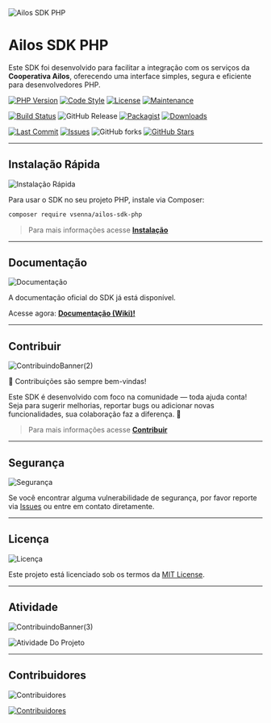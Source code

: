 <img alt="Ailos SDK PHP" src="https://github.com/user-attachments/assets/de553609-4521-43e4-8f74-2efdfff8ecd7" />

# Ailos SDK PHP
Este SDK foi desenvolvido para facilitar a integração com os serviços da **Cooperativa Ailos**, oferecendo uma interface simples, segura e eficiente para desenvolvedores PHP.

[![PHP Version](https://img.shields.io/badge/php-%3E%3D7.0-blue.svg)](https://www.php.net/)
[![Code Style](https://img.shields.io/badge/code_style-PSR--12-blue)](https://www.php-fig.org/psr/psr-12/)
[![License](https://img.shields.io/github/license/ViniciusDeSenna/ailos-sdk-php)](LICENSE)
[![Maintenance](https://img.shields.io/maintenance/yes/2025)]()

[![Build Status](https://img.shields.io/github/actions/workflow/status/ViniciusDeSenna/ailos-sdk-php/php.yml?branch=main)](https://github.com/ViniciusDeSenna/ailos-sdk-php/actions)
![GitHub Release](https://img.shields.io/github/v/release/ViniciusDeSenna/ailos-sdk-php)
[![Packagist](https://img.shields.io/packagist/v/vsenna/ailos-sdk-php)](https://packagist.org/packages/vsenna/ailos-sdk-php)
[![Downloads](https://img.shields.io/packagist/dt/vsenna/ailos-sdk-php)](https://packagist.org/packages/vsenna/ailos-sdk-php)

[![Last Commit](https://img.shields.io/github/last-commit/ViniciusDeSenna/ailos-sdk-php)](https://github.com/ViniciusDeSenna/ailos-sdk-php/commits)
[![Issues](https://img.shields.io/github/issues/ViniciusDeSenna/ailos-sdk-php)](https://github.com/ViniciusDeSenna/ailos-sdk-php/issues)
![GitHub forks](https://img.shields.io/github/forks/ViniciusDeSenna/ailos-sdk-php?style=social)
[![GitHub Stars](https://img.shields.io/github/stars/ViniciusDeSenna/ailos-sdk-php?style=social)](https://github.com/ViniciusDeSenna/ailos-sdk-php/stargazers)

---

## Instalação Rápida
<img alt="Instalação Rápida" src="https://github.com/user-attachments/assets/64fdbca5-40d8-44af-9121-c48ab73d4101" />

Para usar o SDK no seu projeto PHP, instale via Composer:

```bash
composer require vsenna/ailos-sdk-php
```

> Para mais informações acesse [**Instalação**](/ViniciusDeSenna/ailos-sdk-php/wiki/Instalação)

---

## Documentação
<img alt="Documentação" src="https://github.com/user-attachments/assets/2c0d9fb8-a0ef-40ab-bf6f-ddd778e2ddc0" />

A documentação oficial do SDK já está disponível.

Acesse agora: [**Documentação (Wiki)!**](https://github.com/ViniciusDeSenna/ailos-sdk-php/wiki)

---

## Contribuir
<img alt="ContribuindoBanner(2)" src="https://github.com/user-attachments/assets/313385f8-c938-4dde-854f-be96a6112f90" />

🙌 Contribuições são sempre bem-vindas!

Este SDK é desenvolvido com foco na comunidade — toda ajuda conta! Seja para sugerir melhorias, reportar bugs ou adicionar novas funcionalidades, sua colaboração faz a diferença. 💙

> Para mais informações acesse [**Contribuir**](/ViniciusDeSenna/ailos-sdk-php/wiki/Instalação)

---

## Segurança
<img alt="Segurança" src="https://github.com/user-attachments/assets/5e6e8b07-d93d-4bf0-9d38-22e978b2418b" />

Se você encontrar alguma vulnerabilidade de segurança, por favor reporte via [Issues](https://github.com/ViniciusDeSenna/ailos-sdk-php/issues) ou entre em contato diretamente.

---

## Licença
<img alt="Licença" src="https://github.com/user-attachments/assets/78062c33-f91b-4c26-baff-1ab9f2af67c7" />

Este projeto está licenciado sob os termos da [MIT License](LICENSE).

---

## Atividade
<img alt="ContribuindoBanner(3)" src="https://github.com/user-attachments/assets/f2dd8685-5b69-4083-8e1d-f19963ca01e8" />

![Atividade Do Projeto](https://repobeats.axiom.co/api/embed/5f71511bd87ab4e7d8d980cd93c6c3ff2b0d3db5.svg "Repobeats analytics image")

---

## Contribuidores
<img alt="Contribuidores" src="https://github.com/user-attachments/assets/13ee5cd9-6d43-42c3-b998-d412e8f8110a" />

[![Contribuidores](https://contrib.rocks/image?repo=ViniciusDeSenna/ailos-sdk-php)](https://github.com/ViniciusDeSenna/ailos-sdk-php/graphs/contributors)

